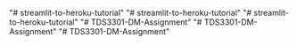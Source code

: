 "# streamlit-to-heroku-tutorial" 
"# streamlit-to-heroku-tutorial" 
"# streamlit-to-heroku-tutorial" 
"# TDS3301-DM-Assignment" 
"# TDS3301-DM-Assignment" 
"# TDS3301-DM-Assignment" 

